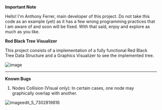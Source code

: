 <b> Important Note </b>

Hello! I'm Anthony Ferrer, main developer of this project.
Do not take this code as an example (yet) as it has a few wrong programming practices that I am aware of and soon will be fixed.
With that said, enjoy and explore as much as you like.

<b> Red Black Tree Visualizer </b>

This project consists of a implementation of a fully functional Red Black Tree Data Structure and a Graphics Visualizer to see the implemented tree.

![image](https://user-images.githubusercontent.com/89319333/138160194-27bb87cb-b746-4b1a-9dae-556fdef809ab.png)

<hr>

<b> Known Bugs </b>
1. Nodes Collision (Visual only): In certain cases, one node may graphically overlap with another.

![imageedit_5_7302819816](https://user-images.githubusercontent.com/89319333/138161192-c14cc384-cea3-4f0c-b9cb-a74419afeb34.jpg)

